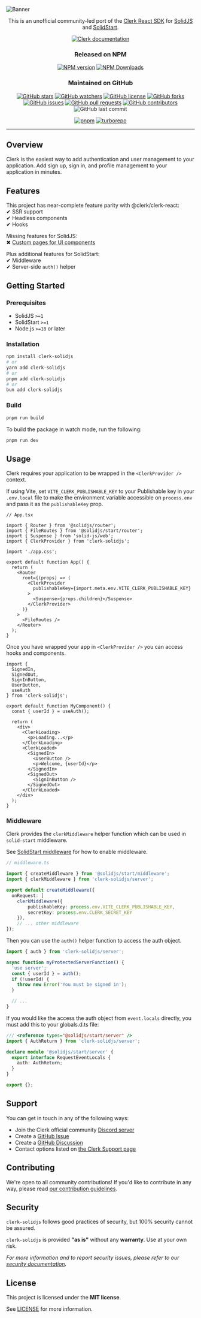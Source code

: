 ![Banner](https://assets.solidjs.com/banner?project=clerk-solidjs&background=tiles)

<div align="center">

This is an unofficial community-led port of the [Clerk React SDK](https://www.npmjs.com/package/@clerk/clerk-react) for [SolidJS](https://solidjs.com) and [SolidStart](https://start.solidjs.com).

[![Clerk documentation](https://img.shields.io/badge/documentation-clerk-lavender.svg?style=for-the-badge&logo=clerk)](https://clerk.com/docs?utm_source=github&utm_medium=clerk_solidjs)

### Released on NPM

[![NPM version](https://img.shields.io/npm/v/clerk-solidjs.svg?style=for-the-badge&logo=npm)](https://www.npmjs.com/package/clerk-solidjs)
[![NPM Downloads](https://img.shields.io/npm/dm/clerk-solidjs?style=for-the-badge)
](https://www.npmjs.com/package/clerk-solidjs)

### Maintained on GitHub

[![GitHub stars](https://img.shields.io/github/stars/ian-pascoe/clerk-solidjs.svg?style=for-the-badge)](https://github.com/ian-pascoe/clerk-solidjs/stargazers)
[![GitHub watchers](https://img.shields.io/github/watchers/ian-pascoe/clerk-solidjs.svg?style=for-the-badge)](https://github.com/ian-pascoe/clerk-solidjs/watchers)
[![GitHub license](https://img.shields.io/github/license/ian-pascoe/clerk-solidjs.svg?style=for-the-badge)](https://github.com/ian-pascoe/clerk-solidjs/blob/master/LICENSE)
[![GitHub forks](https://img.shields.io/github/forks/ian-pascoe/clerk-solidjs.svg?style=for-the-badge)](https://github.com/ian-pascoe/clerk-solidjs/forks)
[![GitHub issues](https://img.shields.io/github/issues/ian-pascoe/clerk-solidjs.svg?style=for-the-badge)](https://github.com/ian-pascoe/clerk-solidjs/issues)
[![GitHub pull requests](https://img.shields.io/github/issues-pr/ian-pascoe/clerk-solidjs.svg?style=for-the-badge)](https://github.com/ian-pascoe/clerk-solidjs/pulls)
[![GitHub contributors](https://img.shields.io/github/contributors/ian-pascoe/clerk-solidjs.svg?style=for-the-badge)](https://github.com/ian-pascoe/clerk-solidjs/graphs/contributors)
![GitHub last commit](https://img.shields.io/github/last-commit/ian-pascoe/clerk-solidjs.svg?style=for-the-badge)

[![pnpm](https://img.shields.io/badge/maintained%20with-pnpm-yellow.svg?style=for-the-badge&logo=pnpm)](https://pnpm.io/)
[![turborepo](https://img.shields.io/badge/built%20with-turborepo-cc00ff.svg?style=for-the-badge&logo=turborepo)](https://turborepo.org/)

</div>

---

## Overview

Clerk is the easiest way to add authentication and user management to your application. Add sign up, sign in, and profile management to your application in minutes.

## Features

This project has near-complete feature parity with @clerk/clerk-react:  
&#10004; SSR support  
&#10004; Headless components  
&#10004; Hooks

Missing features for SolidJS:  
&#10006; [Custom pages for UI components](https://clerk.com/docs/components/customization/user-profile)

Plus additional features for SolidStart:  
&#10004; Middleware  
&#10004; Server-side `auth()` helper

## Getting Started

### Prerequisites

- SolidJS `>=1`
- SolidStart `>=1`
- Node.js `>=18` or later

### Installation

```sh
npm install clerk-solidjs
# or
yarn add clerk-solidjs
# or
pnpm add clerk-solidjs
# or
bun add clerk-solidjs
```

### Build

```sh
pnpm run build
```

To build the package in watch mode, run the following:

```sh
pnpm run dev
```

## Usage

Clerk requires your application to be wrapped in the `<ClerkProvider />` context.

If using Vite, set `VITE_CLERK_PUBLISHABLE_KEY` to your Publishable key in your `.env.local` file to make the environment variable accessible on `process.env` and pass it as the `publishableKey` prop.

```tsx
// App.tsx

import { Router } from '@solidjs/router';
import { FileRoutes } from '@solidjs/start/router';
import { Suspense } from 'solid-js/web';
import { ClerkProvider } from 'clerk-solidjs';

import './app.css';

export default function App() {
  return (
    <Router
      root={(props) => (
        <ClerkProvider
          publishableKey={import.meta.env.VITE_CLERK_PUBLISHABLE_KEY}
        >
          <Suspense>{props.children}</Suspense>
        </ClerkProvider>
      )}
    >
      <FileRoutes />
    </Router>
  );
}
```

Once you have wrapped your app in `<ClerkProvider />` you can access hooks and components.

```tsx
import {
  SignedIn,
  SignedOut,
  SignInButton,
  UserButton,
  useAuth
} from 'clerk-solidjs';

export default function MyComponent() {
  const { userId } = useAuth();

  return (
    <div>
      <ClerkLoading>
        <p>Loading...</p>
      </ClerkLoading>
      <ClerkLoaded>
        <SignedIn>
          <UserButton />
          <p>Welcome, {userId}</p>
        </SignedIn>
        <SignedOut>
          <SignInButton />
        </SignedOut>
      </ClerkLoaded>
    </div>
  );
}
```

### Middleware

Clerk provides the `clerkMiddleware` helper function which can be used in `solid-start` middleware.

See [SolidStart middleware](https://docs.solidjs.com/solid-start/advanced/middleware) for how to enable middleware.

```ts
// middleware.ts

import { createMiddleware } from '@solidjs/start/middleware';
import { clerkMiddleware } from 'clerk-solidjs/server';

export default createMiddleware({
  onRequest: [
    clerkMiddleware({
        publishableKey: process.env.VITE_CLERK_PUBLISHABLE_KEY,
        secretKey: process.env.CLERK_SECRET_KEY
    }),
    // ... other middleware
});
```

Then you can use the `auth()` helper function to access the auth object.

```ts
import { auth } from 'clerk-solidjs/server';

async function myProtectedServerFunction() {
  'use server';
  const { userId } = auth();
  if (!userId) {
    throw new Error('You must be signed in');
  }

  // ...
}
```

If you would like the access the auth object from `event.locals` directly, you must add this to your globals.d.ts file:

```ts
/// <reference types="@solidjs/start/server" />
import { AuthReturn } from 'clerk-solidjs/server';

declare module '@solidjs/start/server' {
  export interface RequestEventLocals {
    auth: AuthReturn;
  }
}

export {};
```

## Support

You can get in touch in any of the following ways:

- Join the Clerk official community [Discord server](https://clerk.com/discord)
- Create a [GitHub Issue](https://github.com/ian-pascoe/clerk-solidjs/issues)
- Create a [GitHub Discussion](https://github.com/ian-pascoe/clerk-solidjs/discussions)
- Contact options listed on [the Clerk Support page](https://clerk.com/support?utm_source=github&utm_medium=clerk_solidjs)

## Contributing

We're open to all community contributions! If you'd like to contribute in any way, please read [our contribution guidelines](https://github.com/ian-pascoe/clerk-solidjs/blob/master/docs/CONTRIBUTING.md).

## Security

`clerk-solidjs` follows good practices of security, but 100% security cannot be assured.

`clerk-solidjs` is provided **"as is"** without any **warranty**. Use at your own risk.

_For more information and to report security issues, please refer to our [security documentation](https://github.com/ian-pascoe/clerk-solidjs/blob/master/docs/SECURITY.md)._

## License

This project is licensed under the **MIT license**.

See [LICENSE](https://github.com/ian-pascoe/clerk-solidjs/blob/master/LICENSE) for more information.
